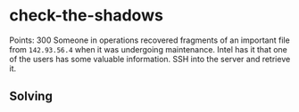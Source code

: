 # check-the-shadows
Points: 300
Someone in operations recovered fragments of an important file from `142.93.56.4` when it was undergoing maintenance. Intel has it that one of the users has some valuable information. SSH into the server and retrieve it.

## Solving

